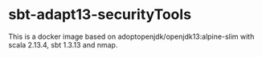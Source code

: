 # sbt-adapt13-securityTools

This is a docker image based on adoptopenjdk/openjdk13:alpine-slim with scala 2.13.4, sbt 1.3.13 and nmap.
